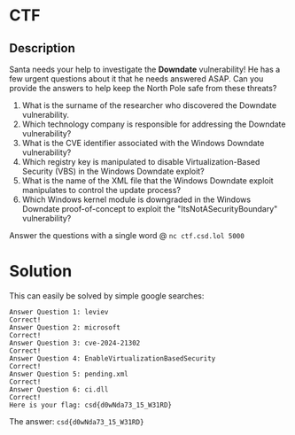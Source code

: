 # CTF

## Description

Santa needs your help to investigate the **Downdate** vulnerability! He has a few urgent questions about it that he needs answered ASAP. Can you provide the answers to help keep the North Pole safe from these threats?

1. What is the surname of the researcher who discovered the Downdate vulnerability.
2. Which technology company is responsible for addressing the Downdate vulnerability?
3. What is the CVE identifier associated with the Windows Downdate vulnerability?
4. Which registry key is manipulated to disable Virtualization-Based Security (VBS) in the Windows Downdate exploit?
5. What is the name of the XML file that the Windows Downdate exploit manipulates to control the update process?
6. Which Windows kernel module is downgraded in the Windows Downdate proof-of-concept to exploit the "ItsNotASecurityBoundary" vulnerability?

Answer the questions with a single word @ `nc ctf.csd.lol 5000`

# Solution

This can easily be solved by simple google searches:

```
Answer Question 1: leviev
Correct!
Answer Question 2: microsoft
Correct!
Answer Question 3: cve-2024-21302
Correct!
Answer Question 4: EnableVirtualizationBasedSecurity 
Correct!
Answer Question 5: pending.xml
Correct!
Answer Question 6: ci.dll
Correct!
Here is your flag: csd{d0wNda73_15_W31RD}
```

The answer: `csd{d0wNda73_15_W31RD}`
